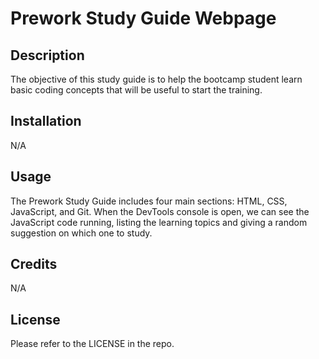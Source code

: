  # Prework Study Guide Webpage

## Description

The objective of this study guide is to help the bootcamp student learn basic coding concepts that will be useful to start the training.

## Installation

N/A

## Usage

The Prework Study Guide includes four main sections: HTML, CSS, JavaScript, and Git. When the DevTools console is open, we can see the JavaScript code running, listing the learning topics and giving a random suggestion on which one to study. 

## Credits

N/A

## License

Please refer to the LICENSE in the repo.